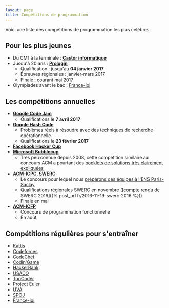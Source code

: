 ```yaml
---
layout: page
title: Compétitions de programmation
---
```


Voici une liste des compétitions de programmation les plus célèbres.

## Pour les plus jeunes

- Du CM1 à la terminale : [**Castor informatique**](http://castor-informatique.fr)
- Jusqu'à 20 ans : [**Prologin**](https://prologin.org/)
    - Qualification : jusqu'au **04 janvier 2017**
    - Épreuves régionales : janvier-mars 2017
    - Finale : courant mai 2017
- Olympiades avant le bac : [France-ioi](http://www.france-ioi.org/)

## Les compétitions annuelles

- [**Google Code Jam**](https://code.google.com/codejam/)
    - Qualifications le **7 avril 2017**
- [**Google Hash Code**](https://hashcode.withgoogle.com/)
    - Problèmes réels à résoudre avec des techniques de recherche opérationnelle
    - Qualifications le **23 février 2017**
- [**Facebook Hacker Cup**](https://www.facebook.com/hackercup/)
- [**Microsoft Bubblecup**](http://www.bubblecup.org/)
    - Très peu connue depuis 2008, cette compétition similaire au concours ACM a pourtant des [booklets de solutions très clairement expliquées](http://www.bubblecup.org/Booklets)
- [**ACM-ICPC, SWERC**](http://swerc.eu/)
    - Le concours pour lequel nous [préparons des équipes à l'ENS Paris-Saclay](/acm/)
    - Qualifications régionales SWERC en novembre ([compte rendu de SWERC 2016]({% post_url fr/2016-11-19-swerc-2016 %}))
    - Finale en mai
- [**ACM-ICFP**](http://icfpconference.org/)
    - Concours de programmation fonctionnelle
    - En août

## Compétitions régulières pour s'entraîner

- [Kattis](https://open.kattis.com)
- [Codeforces](http://codeforces.com/)
- [CodeChef](https://www.codechef.com/)
- [Codin'Game](https://www.codingame.com/start)
- [HackerRank](https://www.hackerrank.com/)
- [USACO](http://usaco.org/)
- [TopCoder](https://www.topcoder.com/)
- [Project Euler](https://projecteuler.net/)
- [UVA](https://uva.onlinejudge.org/)
- [SPOJ](http://www.spoj.com/)
- [France-ioi](http://www.france-ioi.org/)
